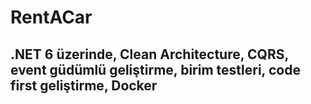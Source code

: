 # RentACar
## .NET 6 üzerinde, Clean Architecture, CQRS, event güdümlü geliştirme, birim testleri, code first geliştirme, Docker

